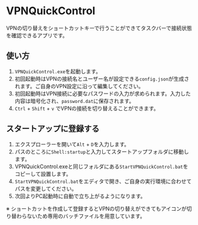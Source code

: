 # VPNQuickControl

VPNの切り替えをショートカットキーで行うことができてタスクバーで接続状態を確認できるアプリです。

## 使い方

1. `VPNQuickControl.exe`を起動します。
2. 初回起動時はVPNの接続名とユーザー名が設定できる`config.json`が生成されます。ご自身のVPN設定に沿って編集してください。
3. 初回起動時はVPN接続に必要なパスワードの入力が求められます。入力した内容は暗号化され、`password.dat`に保存されます。
4. `Ctrl` + `Shift` + `v` でVPNの接続を切り替えることができます。

## スタートアップに登録する  
1. エクスプローラーを開いて`Alt` + `D`を入力します。
2. パスのところに`Shell:startup`と入力してスタートアップフォルダに移動します。
3. VPNQuickControl.exeと同じフォルダにある`StartVPNQuickControl.bat`をコピーして設置します。
4. `StartVPNQuickControl.bat`をエディタで開き、ご自身の実行環境に合わせてパスを変更してください。
5. 次回よりPC起動時に自動で立ち上がるようになります。

※ ショートカットを作成して登録するとVPNの切り替えができてもアイコンが切り替わらないため専用のバッチファイルを用意しています。

